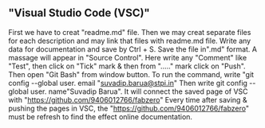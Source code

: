 ## "Visual Studio Code (VSC)"

First we have to creat "readme.md" file.
Then we may creat separate files for each description and may link that files with readme.md file.
 Write any data for documentation and save by Ctrl + S. Save the file in".md" format.
 A massage will appear in "Source Control". Here write any "Comment" like "Test", then click on "Tick" mark & then from "....." mark click on "Push".
 Then open "Git Bash" from window button.
 To run the command, write "git config --global user. email "suvadip.barua@stpi.in"
 Then write git config --global user. name"Suvadip Barua".
 It will connect the saved page of VSC with "https://github.com/9406012766/fabzero"
Every time after saving & pushing the pages in VSC, the  "https://github.com/9406012766/fabzero" must be refresh to find the effect online documentation. 
